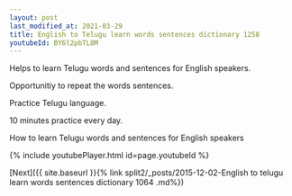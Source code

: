 ```yaml
---
layout: post
last_modified_at: 2021-03-29
title: English to Telugu learn words sentences dictionary 1258 
youtubeId: BY6l2pbTL8M
---
```

 
 
Helps to learn Telugu words and sentences for English speakers.

Opportunitiy to repeat the words sentences. 

Practice Telugu language. 
 
10 minutes practice every day. 
 
How to learn Telugu words and sentences for English speakers 
 
{% include youtubePlayer.html id=page.youtubeId %}
 
 
[Next]({{ site.baseurl }}{% link  split2/_posts/2015-12-02-English to telugu learn words sentences dictionary 1064 .md%})
 
